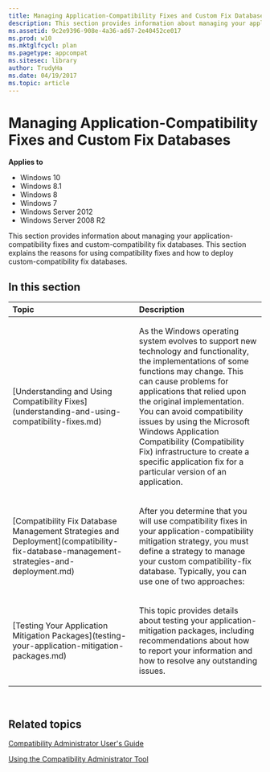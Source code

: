 ```yaml
---
title: Managing Application-Compatibility Fixes and Custom Fix Databases (Windows 10)
description: This section provides information about managing your application-compatibility fixes and custom-compatibility fix databases. This section explains the reasons for using compatibility fixes and how to deploy custom-compatibility fix databases.
ms.assetid: 9c2e9396-908e-4a36-ad67-2e40452ce017
ms.prod: w10
ms.mktglfcycl: plan
ms.pagetype: appcompat
ms.sitesec: library
author: TrudyHa
ms.date: 04/19/2017
ms.topic: article
---
```


# Managing Application-Compatibility Fixes and Custom Fix Databases


**Applies to**

-   Windows 10
-   Windows 8.1
-   Windows 8
-   Windows 7
-   Windows Server 2012
-   Windows Server 2008 R2

This section provides information about managing your application-compatibility fixes and custom-compatibility fix databases. This section explains the reasons for using compatibility fixes and how to deploy custom-compatibility fix databases.

## In this section


<table>
<colgroup>
<col width="50%" />
<col width="50%" />
</colgroup>
<thead>
<tr class="header">
<th align="left">Topic</th>
<th align="left">Description</th>
</tr>
</thead>
<tbody>
<tr class="odd">
<td align="left"><p>[Understanding and Using Compatibility Fixes](understanding-and-using-compatibility-fixes.md)</p></td>
<td align="left"><p>As the Windows operating system evolves to support new technology and functionality, the implementations of some functions may change. This can cause problems for applications that relied upon the original implementation. You can avoid compatibility issues by using the Microsoft Windows Application Compatibility (Compatibility Fix) infrastructure to create a specific application fix for a particular version of an application.</p></td>
</tr>
<tr class="even">
<td align="left"><p>[Compatibility Fix Database Management Strategies and Deployment](compatibility-fix-database-management-strategies-and-deployment.md)</p></td>
<td align="left"><p>After you determine that you will use compatibility fixes in your application-compatibility mitigation strategy, you must define a strategy to manage your custom compatibility-fix database. Typically, you can use one of two approaches:</p></td>
</tr>
<tr class="odd">
<td align="left"><p>[Testing Your Application Mitigation Packages](testing-your-application-mitigation-packages.md)</p></td>
<td align="left"><p>This topic provides details about testing your application-mitigation packages, including recommendations about how to report your information and how to resolve any outstanding issues.</p></td>
</tr>
</tbody>
</table>

 

## Related topics
[Compatibility Administrator User's Guide](compatibility-administrator-users-guide.md)

[Using the Compatibility Administrator Tool](using-the-compatibility-administrator-tool.md)